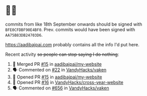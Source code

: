 # 👋🏻
<!--
**aadibajpai/aadibajpai** is a ✨ _special_ ✨ repository because its `README.md` (this file) appears on your GitHub profile.
-->
commits from like 18th September onwards should be signed with `BFE0CFDBF90E4BF0`. Prev. commits would have been signed with `AA75B83DB24703D6`.

https://aadibajpai.com probably contains all the info I'd put here.

Recent activity ~~so people can stop saying I do nothing~~:
<!--START_SECTION:activity-->
1. 🎉 Merged PR [#15](https://github.com/aadibajpai/my-website/pull/15) in [aadibajpai/my-website](https://github.com/aadibajpai/my-website)
2. 🗣 Commented on [#22](https://github.com/VandyHacks/vaken/issues/22) in [VandyHacks/vaken](https://github.com/VandyHacks/vaken)
3. 💪 Opened PR [#15](https://github.com/aadibajpai/my-website/pull/15) in [aadibajpai/my-website](https://github.com/aadibajpai/my-website)
4. 💪 Opened PR [#16](https://github.com/VandyHacks/cross-year-website/pull/16) in [VandyHacks/cross-year-website](https://github.com/VandyHacks/cross-year-website)
5. 🗣 Commented on [#656](https://github.com/VandyHacks/vaken/issues/656) in [VandyHacks/vaken](https://github.com/VandyHacks/vaken)
<!--END_SECTION:activity-->
